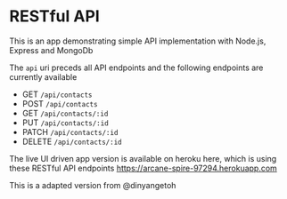# RESTful API

This is an app demonstrating simple API implementation with Node.js, Express and MongoDb

The `api` uri preceds all API endpoints and the following endpoints are currently available

* GET `/api/contacts`
* POST `/api/contacts`
* GET `/api/contacts/:id`
* PUT `/api/contacts/:id`
* PATCH `/api/contacts/:id`
* DELETE `/api/contacts/:id`

The live UI driven app version is available on heroku here, which is using these RESTful API endpoints
https://arcane-spire-97294.herokuapp.com


This is a adapted version from @dinyangetoh